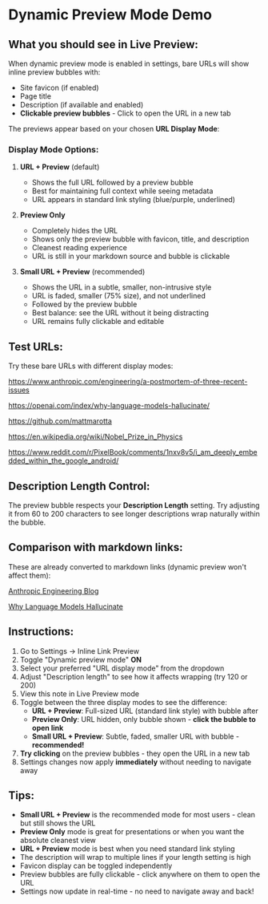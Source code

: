 # Dynamic Preview Mode Demo

## What you should see in Live Preview:

When dynamic preview mode is enabled in settings, bare URLs will show inline preview bubbles with:
- Site favicon (if enabled)
- Page title
- Description (if available and enabled)
- **Clickable preview bubbles** - Click to open the URL in a new tab

The previews appear based on your chosen **URL Display Mode**:

### Display Mode Options:

1. **URL + Preview** (default)
   - Shows the full URL followed by a preview bubble
   - Best for maintaining full context while seeing metadata
   - URL appears in standard link styling (blue/purple, underlined)

2. **Preview Only**
   - Completely hides the URL
   - Shows only the preview bubble with favicon, title, and description
   - Cleanest reading experience
   - URL is still in your markdown source and bubble is clickable

3. **Small URL + Preview** (recommended)
   - Shows the URL in a subtle, smaller, non-intrusive style
   - URL is faded, smaller (75% size), and not underlined
   - Followed by the preview bubble
   - Best balance: see the URL without it being distracting
   - URL remains fully clickable and editable

## Test URLs:

Try these bare URLs with different display modes:

https://www.anthropic.com/engineering/a-postmortem-of-three-recent-issues

https://openai.com/index/why-language-models-hallucinate/

https://github.com/mattmarotta

https://en.wikipedia.org/wiki/Nobel_Prize_in_Physics

https://www.reddit.com/r/PixelBook/comments/1nxv8v5/i_am_deeply_embedded_within_the_google_android/

## Description Length Control:

The preview bubble respects your **Description Length** setting. Try adjusting it from 60 to 200 characters to see longer descriptions wrap naturally within the bubble.

## Comparison with markdown links:

These are already converted to markdown links (dynamic preview won't affect them):

[Anthropic Engineering Blog](https://www.anthropic.com/engineering/a-postmortem-of-three-recent-issues)

[Why Language Models Hallucinate](https://openai.com/index/why-language-models-hallucinate/)

## Instructions:

1. Go to Settings → Inline Link Preview
2. Toggle "Dynamic preview mode" **ON**
3. Select your preferred "URL display mode" from the dropdown
4. Adjust "Description length" to see how it affects wrapping (try 120 or 200)
5. View this note in Live Preview mode
6. Toggle between the three display modes to see the difference:
   - **URL + Preview**: Full-sized URL (standard link style) with bubble after
   - **Preview Only**: URL hidden, only bubble shown - **click the bubble to open link**
   - **Small URL + Preview**: Subtle, faded, smaller URL with bubble - **recommended!**
7. **Try clicking** on the preview bubbles - they open the URL in a new tab
8. Settings changes now apply **immediately** without needing to navigate away

## Tips:

- **Small URL + Preview** is the recommended mode for most users - clean but still shows the URL
- **Preview Only** mode is great for presentations or when you want the absolute cleanest view
- **URL + Preview** mode is best when you need standard link styling
- The description will wrap to multiple lines if your length setting is high
- Favicon display can be toggled independently
- Preview bubbles are fully clickable - click anywhere on them to open the URL
- Settings now update in real-time - no need to navigate away and back!
